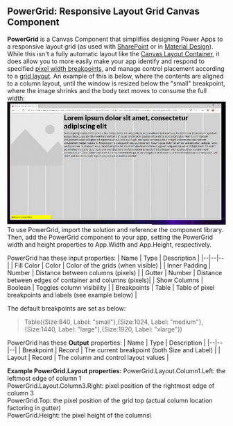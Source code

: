 ## PowerGrid: Responsive Layout Grid Canvas Component

**PowerGrid** is a Canvas Component that simplifies designing Power Apps to a responsive layout grid (as used with [SharePoint](https://docs.microsoft.com/en-us/sharepoint/dev/design/grid-and-responsive-design) or in [Material Design](https://material.io/design/layout/responsive-layout-grid.html)).  While this isn't a fully automatic layout like the [Canvas Layout Container](https://powerapps.microsoft.com/en-us/blog/new-layout-containers-in-canvas-apps-make-responsive-apps-easier/), it does allow you to more easily make your app identify and respond to specified [pixel width breakpoints](https://docs.microsoft.com/en-us/sharepoint/dev/design/grid-and-responsive-design#breakpoints), and manage control placement according to a [grid layout](https://docs.microsoft.com/en-us/sharepoint/dev/design/grid-and-responsive-design#page-type-grids).  An example of this is below, where the contents are aligned to a column layout, until the window is resized below the "small" breakpoint, where the image shrinks and the body text moves to consume the full width:
![PowerGrid demo](https://github.com/topness-msft/PowerGrid/blob/main/media/PowerGridGif.gif)
To use PowerGrid, import the solution and reference the component library.  Then, add the PowerGrid component to your app, setting the PowerGrid width and height properties to App.Width and App.Height, respectively.

PowerGrid has these input properties:
| Name | Type | Description |
|--|--|--|
| Fill Color | Color | Color of the grids (when visible) |
| Inner Padding | Number | Distance between columns (pixels) |
| Gutter | Number | Distance between edges of container and columns (pixels)|
| Show Columns | Boolean | Toggles column visibility |
| Breakpoints | Table | Table of pixel breakpoints and labels (see example below) |

The default breakpoints are set as below:

> Table({Size:840, Label: "small"},{Size:1024, Label:
> "medium"},{Size:1440, Label: "large"},{Size:1920, Label: "xlarge"})

PowerGrid has these **Output** properties:
| Name | Type | Description |
|--|--|--|
| Breakpoint | Record | The current breakpoint (both Size and Label) |
| Layout | Record | The column and control layout values |

**Example PowerGrid.Layout properties:**
PowerGrid.Layout.Column1.Left: the leftmost edge of column 1\
PowerGrid.Layout.Column3.Right: pixel position of the rightmost edge of column 3\
PowerGrid.Top: the pixel position of the grid top (actual column location factoring in gutter)\
PowerGrid.Height: the pixel height of the columns\
